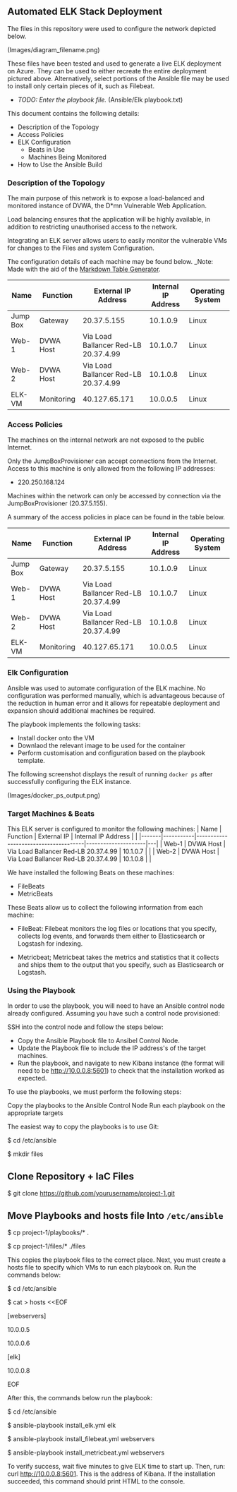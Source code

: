 ## Automated ELK Stack Deployment

The files in this repository were used to configure the network depicted below.

(Images/diagram_filename.png)

These files have been tested and used to generate a live ELK deployment on Azure. They can be used to either recreate the entire deployment pictured above. Alternatively, select portions of the Ansible file may be used to install only certain pieces of it, such as Filebeat.

  - _TODO: Enter the playbook file._
  (Ansible/Elk playbook.txt)

This document contains the following details:
- Description of the Topology
- Access Policies
- ELK Configuration
  - Beats in Use
  - Machines Being Monitored
- How to Use the Ansible Build


### Description of the Topology

The main purpose of this network is to expose a load-balanced and monitored instance of DVWA, the D*mn Vulnerable Web Application.

Load balancing ensures that the application will be highly available, in addition to restricting unauthorised access to the network.

Integrating an ELK server allows users to easily monitor the vulnerable VMs for changes to the Files and system Configuration.

The configuration details of each machine may be found below.
_Note: Made with the aid of the [Markdown Table Generator](http://www.tablesgenerator.com/markdown_tables).

| Name     | Function   | External IP Address                  | Internal IP Address | Operating System |
|----------|------------|--------------------------------------|---------------------|------------------|
| Jump Box | Gateway    | 20.37.5.155                          | 10.1.0.9            | Linux            |
| Web-1    | DVWA Host  | Via Load Ballancer Red-LB 20.37.4.99 | 10.1.0.7            | Linux            |
| Web-2    | DVWA Host  | Via Load Ballancer Red-LB 20.37.4.99 | 10.1.0.8            | Linux            |
| ELK-VM   | Monitoring | 40.127.65.171                        | 10.0.0.5            | Linux            |

### Access Policies

The machines on the internal network are not exposed to the public Internet. 

Only the JumpBoxProvisioner  can accept connections from the Internet. Access to this machine is only allowed from the following IP addresses:
- 220.250.168.124

Machines within the network can only be accessed by connection via the JumpBoxProvisioner (20.37.5.155).

A summary of the access policies in place can be found in the table below.

| Name     | Function   | External IP Address                  | Internal IP Address | Operating System |
|----------|------------|--------------------------------------|---------------------|------------------|
| Jump Box | Gateway    | 20.37.5.155                          | 10.1.0.9            | Linux            |
| Web-1    | DVWA Host  | Via Load Ballancer Red-LB 20.37.4.99 | 10.1.0.7            | Linux            |
| Web-2    | DVWA Host  | Via Load Ballancer Red-LB 20.37.4.99 | 10.1.0.8            | Linux            |
| ELK-VM   | Monitoring | 40.127.65.171                        | 10.0.0.5            | Linux            |

### Elk Configuration

Ansible was used to automate configuration of the ELK machine. No configuration was performed manually, which is advantageous because of the reduction in human error and it allows for repeatable deployment and expansion should additional machines be required.

The playbook implements the following tasks:
- Install docker onto the VM
- Downlaod the relevant image to be used for the container
- Perform customisation and configuration based on the playbook template.

The following screenshot displays the result of running `docker ps` after successfully configuring the ELK instance.

(Images/docker_ps_output.png)

### Target Machines & Beats
This ELK server is configured to monitor the following machines:
| Name  | Function  | External IP                          | Internal IP Address |   |
|-------|-----------|--------------------------------------|---------------------|---|
| Web-1 | DVWA Host | Via Load Ballancer Red-LB 20.37.4.99 | 10.1.0.7            |   |
| Web-2 | DVWA Host | Via Load Ballancer Red-LB 20.37.4.99 | 10.1.0.8            |   |

We have installed the following Beats on these machines:
- FileBeats
- MetricBeats

These Beats allow us to collect the following information from each machine:
- FileBeat: Filebeat monitors the log files or locations that you specify, collects log events, and forwards them either to Elasticsearch or Logstash for indexing.

- Metricbeat; Metricbeat takes the metrics and statistics that it collects and ships them to the output that you specify, such as Elasticsearch or Logstash.

### Using the Playbook
In order to use the playbook, you will need to have an Ansible control node already configured. Assuming you have such a control node provisioned: 

SSH into the control node and follow the steps below:
- Copy the Ansible Playbook file to Ansibel Control Node.
- Update the Playbook file to include the IP address's of the target machines.
- Run the playbook, and navigate to new Kibana instance (the format will need to be http://10.0.0.8:5601) to check that the installation worked as expected.



To use the playbooks, we must perform the following steps:

Copy the playbooks to the Ansible Control Node
Run each playbook on the appropriate targets

The easiest way to copy the playbooks is to use Git:

$ cd /etc/ansible

$ mkdir files

## Clone Repository + IaC Files

$ git clone https://github.com/yourusername/project-1.git

## Move Playbooks and hosts file Into `/etc/ansible`

$ cp project-1/playbooks/* .

$ cp project-1/files/* ./files

This copies the playbook files to the correct place.
Next, you must create a hosts file to specify which VMs to run each playbook on. Run the commands below:

$ cd /etc/ansible

$ cat > hosts <<EOF

[webservers]

10.0.0.5

10.0.0.6

[elk]

10.0.0.8

EOF

After this, the commands below run the playbook:

$ cd /etc/ansible

$ ansible-playbook install_elk.yml elk

$ ansible-playbook install_filebeat.yml webservers

$ ansible-playbook install_metricbeat.yml webservers

To verify success, wait five minutes to give ELK time to start up.
Then, run: curl http://10.0.0.8:5601. This is the address of Kibana. If the installation succeeded, this command should print HTML to the console.
